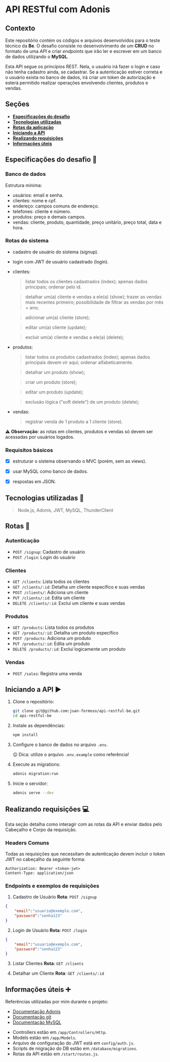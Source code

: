 # API RESTful com Adonis

## Contexto 
Este repositório contém os códigos e arquivos desenvolvidos para o teste técnico da **Be**. O desafio consiste no desenvolvimento de um **CRUD** no formato de uma _API_ e criar _endpoints_ que irão ler e escrever em um banco de dados utilizando o **MySQL**.

Esta API segue os princípios REST. Nela, o usuário irá fazer o login e caso não tenha cadastro ainda, se cadastrar. Se a autenticação estiver correta e o usuário exista no banco de dados, irá criar um token de autorização e esterá permitido realizar operações envolvendo clientes, produtos e vendas.

## Seções
- [**Especificações do desafio**](#especificações-do-desafio-scroll)
- [**Tecnologias utilizadas**](#tecnologias-utilizadas-hammer)
- [**Rotas da aplicação**](#rotas-repeat)
- [**Iniciando a API**](#iniciando-a-api-arrow_forward)
- [**Realizando requisições**](#realizando-requisições-computer)
- [**Informações úteis**](#informações-úteis-heavy_plus_sign)

## Especificações do desafio :scroll:
### Banco de dados
Estrutura mínima:
* usuários: email e senha.
* clientes: nome e cpf.
* endereço: campos comuns de endereço.
* telefones: cliente e número.
* produtos: preço e demais campos.
* vendas: cliente, produto, quantidade, preço unitário, preço total, data e hora.
### Rotas do sistema
* cadastro de usuário do sistema (signup).
* login com JWT de usuário cadastrado (login).
* clientes:
    > listar todos os clientes cadastrados (index); apenas dados principais; ordenar pelo id.

    > detalhar um(a) cliente e vendas a ele(a) (show); trazer as vendas mais recentes primeiro; possibilidade de filtrar as vendas por mês + ano;

    > adicionar um(a) cliente (store);
    
    > editar um(a) cliente (update);
    
    > excluir um(a) cliente e vendas a ele(a) (delete);

* produtos:
    > listar todos os produtos cadastrados (index); apenas dados principais devem vir aqui; ordenar alfabeticamente.
    
    > detalhar um produto (show);

    > criar um produto (store);
    
    > editar um produto (update);
    
    > exclusão lógica ("soft delete") de um produto (delete);

* vendas:
    > registrar venda de 1 produto a 1 cliente (store).

:warning: **Observação**: as rotas em clientes, produtos e vendas só devem ser acessadas por usuários logados.

### Requisitos básicos
- [x] estruturar o sistema observando o MVC (porém, sem as views).

- [x] usar MySQL como banco de dados.

- [x] respostas em JSON.

## Tecnologias utilizadas :hammer:
> Node.js, Adonis, JWT, MySQL, ThunderClient

## Rotas :repeat:

### Autenticação
* `POST /signup`: Cadastro de usuário
* `POST /login`: Login do usuário

### Clientes
* `GET /clients`: Lista todos os clientes
* `GET /clients/:id`: Detalha um cliente específico e suas vendas
* `POST /clients/`: Adiciona um cliente
* `PUT /clients/:id`: Edita um cliente
* `DELETE /clients/:id`: Exclui um cliente e suas vendas

### Produtos
* `GET /products`: Lista todos os produtos
* `GET /products/:id`: Detalha um produto específico
* `POST /products`: Adiciona um produto
* `PUT /products/:id`: Edita um produto
* `DELETE /products/:id`: Exclui logicamente um produto

### Vendas
* `POST /sales`: Registra uma venda

## Iniciando a API :arrow_forward:
1. Clone o repositório:
    ```bash
    git clone git@github.com:juan-formoso/api-restful-be.git
    cd api-restful-be

2. Instale as dependências:
    ```bash
    npm install

3. Configure o banco de dados no arquivo `.env`.

    :wink: Dica: utilize o arquivo `.env.example` como referência!

4. Execute as migrations:
    ```bash
    adonis migration:run

5. Inicie o servidor:
    ```bash
    adonis serve --dev

## Realizando requisições :computer:
Esta seção detalha como interagir com as rotas da API e enviar dados pelo Cabeçalho e Corpo da requisição.

### Headers Comuns
Todas as requisições que necessitam de autenticação devem incluir o token JWT no cabeçalho da seguinte forma:
```
Authorization: Bearer <token-jwt>
Content-Type: application/json
```

### Endpoints e exemplos de requisições
1. Cadastro de Usuário
**Rota**: `POST /signup`
```json
{
    "email":"usuario@exemplo.com",
    "password":"senha123"
}
```
2. Login de Usuário
**Rota**: `POST /login`
```json
{
    "email":"usuario@exemplo.com",
    "password":"senha123"
}
```
3. Listar Clientes
**Rota**: `GET /clients`

4. Detalhar um Cliente
**Rota**: `GET /clients/:id`




## Informações úteis :heavy_plus_sign:
Referências utilizadas por mim durante o projeto:

- [Documentação Adonis](https://docs.adonisjs.com/guides/getting-started/installation)
- [Documentação git](https://git-scm.com/book/en/v2)
- [Documentação MySQL](https://dev.mysql.com/doc/workbench/en/)

* Controllers estão em `/app/Controllers/Http`.
* Models estão em `/app/Models`.
* Arquivo de configuração do JWT está em `config/auth.js`.
* Scripts de migração do DB estão em `/database/migrations`.
* Rotas da API estão em `/start/routes.js`.
